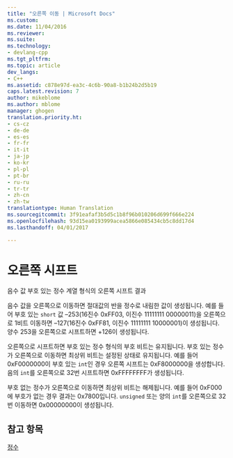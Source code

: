 ```yaml
---
title: "오른쪽 이동 | Microsoft Docs"
ms.custom: 
ms.date: 11/04/2016
ms.reviewer: 
ms.suite: 
ms.technology:
- devlang-cpp
ms.tgt_pltfrm: 
ms.topic: article
dev_langs:
- C++
ms.assetid: c878e97d-ea3c-4c6b-90a8-b1b24b2d5b19
caps.latest.revision: 7
author: mikeblome
ms.author: mblome
manager: ghogen
translation.priority.ht:
- cs-cz
- de-de
- es-es
- fr-fr
- it-it
- ja-jp
- ko-kr
- pl-pl
- pt-br
- ru-ru
- tr-tr
- zh-cn
- zh-tw
translationtype: Human Translation
ms.sourcegitcommit: 3f91eafaf3b5d5c1b8f96b010206d699f666e224
ms.openlocfilehash: 93d15ea0193999acea5866e085434cb5c8dd17d4
ms.lasthandoff: 04/01/2017

---
```

# <a name="right-shifts"></a>오른쪽 시프트
음수 값 부호 있는 정수 계열 형식의 오른쪽 시프트 결과  
  
 음수 값을 오른쪽으로 이동하면 절대값의 반을 정수로 내림한 값이 생성됩니다. 예를 들어 부호 있는 `short` 값 –253(16진수 0xFF03, 이진수 11111111 00000011)을 오른쪽으로 1비트 이동하면 –127(16진수 0xFF81, 이진수 11111111 10000001)이 생성됩니다. 양수 253을 오른쪽으로 시프트하면 +126이 생성됩니다.  
  
 오른쪽으로 시프트하면 부호 있는 정수 형식의 부호 비트는 유지됩니다. 부호 있는 정수가 오른쪽으로 이동하면 최상위 비트는 설정된 상태로 유지됩니다. 예를 들어 0xF0000000이 부호 있는 `int`인 경우 오른쪽 시프트는 0xF8000000을 생성합니다. 음의 `int`를 오른쪽으로 32번 시프트하면 0xFFFFFFFF가 생성됩니다.  
  
 부호 없는 정수가 오른쪽으로 이동하면 최상위 비트는 해제됩니다. 예를 들어 0xF000에 부호가 없는 경우 결과는 0x7800입니다. `unsigned` 또는 양의 `int`를 오른쪽으로 32번 이동하면 0x00000000이 생성됩니다.  
  
## <a name="see-also"></a>참고 항목  
 [정수](../c-language/integers.md)
